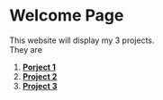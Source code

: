 # Welcome Page 

This website will display my 3 projects. <br>
They are 
  1. [**Porject 1**](https://project-try.readthedocs.io/en/latest/project_1.html)
  2. [**Project 2**](https://project-try.readthedocs.io/en/latest/project_2.html)
  3. [**Project 3**](https://project-try.readthedocs.io/en/latest/project_3.html)